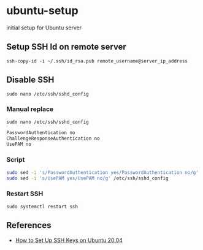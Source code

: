 # ubuntu-setup
initial setup for Ubuntu server

## Setup SSH Id on remote server

`ssh-copy-id -i ~/.ssh/id_rsa.pub remote_username@server_ip_address`

## Disable SSH

`sudo nano /etc/ssh/sshd_config`

### Manual replace

`sudo nano /etc/ssh/sshd_config`

```bash /etc/ssh/sshd_config
PasswordAuthentication no
ChallengeResponseAuthentication no
UsePAM no
```

### Script

```bash
sudo sed -i 's/PasswordAuthentication yes/PasswordAuthentication no/g' /etc/ssh/sshd_config && \
sudo sed -i 's/UsePAM yes/UsePAM no/g' /etc/ssh/sshd_config
```

### Restart SSH

`sudo systemctl restart ssh`

## References

- [How to Set Up SSH Keys on Ubuntu 20.04](https://linuxize.com/post/how-to-set-up-ssh-keys-on-ubuntu-20-04/)